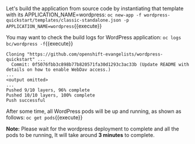 Let's build the application from source code by instantiating that template with its APPLICATION_NAME=wordpress:
`oc new-app -f wordpress-quickstart/templates/classic-standalone.json -p APPLICATION_NAME=wordpress`{{execute}}


You may want to check the build logs for WordPress application:
`oc logs bc/wordpress -f`{{execute}}


```
Cloning "https://github.com/openshift-evangelists/wordpress-quickstart" ...
  Commit: 0f5076fbb3c898b77b820571fa30d1293c3ac33b (Update README with details on how to enable WebDav access.)
...
<output omitted>
...
Pushed 9/10 layers, 96% complete
Pushed 10/10 layers, 100% complete
Push successful
```

After some time, all WordPress pods will be up and running, as shown as follows:
`oc get pods`{{execute}}

**Note:** Please wait for the wordpress deployment to complete and all the pods to be running, It will take around **3 minutes** to complete.